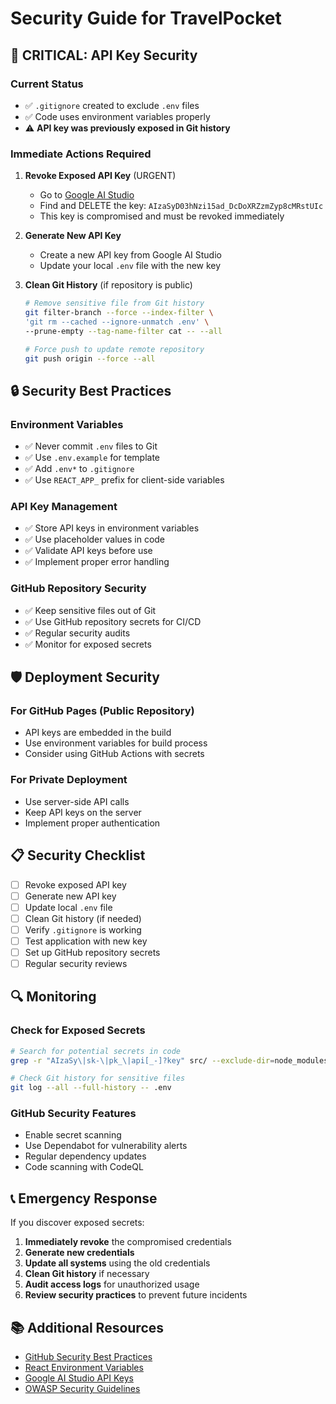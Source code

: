 # Security Guide for TravelPocket

## 🚨 CRITICAL: API Key Security

### Current Status
- ✅ `.gitignore` created to exclude `.env` files
- ✅ Code uses environment variables properly
- ⚠️ **API key was previously exposed in Git history**

### Immediate Actions Required

1. **Revoke Exposed API Key** (URGENT)
   - Go to [Google AI Studio](https://makersuite.google.com/app/apikey)
   - Find and DELETE the key: `AIzaSyD03hNzi15ad_DcDoXRZzmZyp8cMRstUIc`
   - This key is compromised and must be revoked immediately

2. **Generate New API Key**
   - Create a new API key from Google AI Studio
   - Update your local `.env` file with the new key

3. **Clean Git History** (if repository is public)
   ```bash
   # Remove sensitive file from Git history
   git filter-branch --force --index-filter \
   'git rm --cached --ignore-unmatch .env' \
   --prune-empty --tag-name-filter cat -- --all
   
   # Force push to update remote repository
   git push origin --force --all
   ```

## 🔒 Security Best Practices

### Environment Variables
- ✅ Never commit `.env` files to Git
- ✅ Use `.env.example` for template
- ✅ Add `.env*` to `.gitignore`
- ✅ Use `REACT_APP_` prefix for client-side variables

### API Key Management
- ✅ Store API keys in environment variables
- ✅ Use placeholder values in code
- ✅ Validate API keys before use
- ✅ Implement proper error handling

### GitHub Repository Security
- ✅ Keep sensitive files out of Git
- ✅ Use GitHub repository secrets for CI/CD
- ✅ Regular security audits
- ✅ Monitor for exposed secrets

## 🛡️ Deployment Security

### For GitHub Pages (Public Repository)
- API keys are embedded in the build
- Use environment variables for build process
- Consider using GitHub Actions with secrets

### For Private Deployment
- Use server-side API calls
- Keep API keys on the server
- Implement proper authentication

## 📋 Security Checklist

- [ ] Revoke exposed API key
- [ ] Generate new API key
- [ ] Update local `.env` file
- [ ] Clean Git history (if needed)
- [ ] Verify `.gitignore` is working
- [ ] Test application with new key
- [ ] Set up GitHub repository secrets
- [ ] Regular security reviews

## 🔍 Monitoring

### Check for Exposed Secrets
```bash
# Search for potential secrets in code
grep -r "AIzaSy\|sk-\|pk_\|api[_-]?key" src/ --exclude-dir=node_modules

# Check Git history for sensitive files
git log --all --full-history -- .env
```

### GitHub Security Features
- Enable secret scanning
- Use Dependabot for vulnerability alerts
- Regular dependency updates
- Code scanning with CodeQL

## 📞 Emergency Response

If you discover exposed secrets:
1. **Immediately revoke** the compromised credentials
2. **Generate new credentials**
3. **Update all systems** using the old credentials
4. **Clean Git history** if necessary
5. **Audit access logs** for unauthorized usage
6. **Review security practices** to prevent future incidents

## 📚 Additional Resources

- [GitHub Security Best Practices](https://docs.github.com/en/code-security)
- [React Environment Variables](https://create-react-app.dev/docs/adding-custom-environment-variables/)
- [Google AI Studio API Keys](https://makersuite.google.com/app/apikey)
- [OWASP Security Guidelines](https://owasp.org/www-project-top-ten/)
